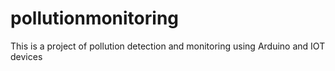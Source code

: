 # pollutionmonitoring
This is a project of pollution detection and monitoring using Arduino and IOT devices 
